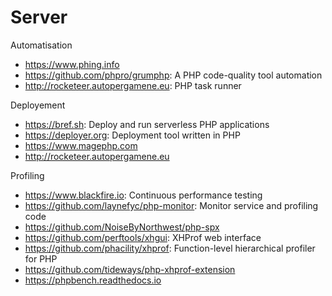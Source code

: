 # Server

Automatisation
* https://www.phing.info
* https://github.com/phpro/grumphp: A PHP code-quality tool automation
* http://rocketeer.autopergamene.eu: PHP task runner

Deployement
* https://bref.sh: Deploy and run serverless PHP applications
* https://deployer.org: Deployment tool written in PHP
* https://www.magephp.com
* http://rocketeer.autopergamene.eu

Profiling
* https://www.blackfire.io: Continuous performance testing
* https://github.com/laynefyc/php-monitor: Monitor service and profiling code
* https://github.com/NoiseByNorthwest/php-spx
* https://github.com/perftools/xhgui: XHProf web interface
* https://github.com/phacility/xhprof: Function-level hierarchical profiler for PHP
* https://github.com/tideways/php-xhprof-extension
* https://phpbench.readthedocs.io
